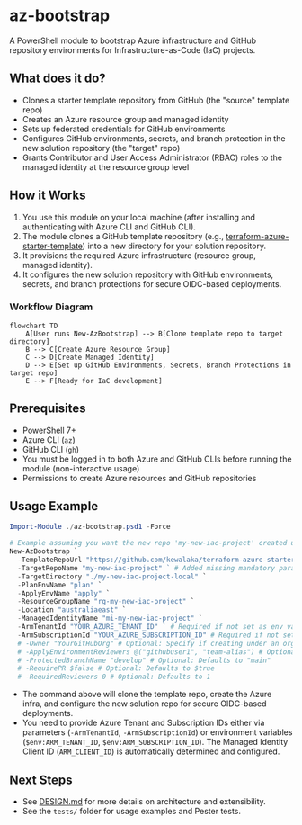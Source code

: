 # az-bootstrap

A PowerShell module to bootstrap Azure infrastructure and GitHub repository environments for Infrastructure-as-Code (IaC) projects.

## What does it do?

- Clones a starter template repository from GitHub (the "source" template repo)
- Creates an Azure resource group and managed identity
- Sets up federated credentials for GitHub environments
- Configures GitHub environments, secrets, and branch protection in the new solution repository (the "target" repo)
- Grants Contributor and User Access Administrator (RBAC) roles to the managed identity at the resource group level

## How it Works

1. You use this module on your local machine (after installing and authenticating with Azure CLI and GitHub CLI).
2. The module clones a GitHub template repository (e.g., [terraform-azure-starter-template](https://github.com/kewalaka/terraform-azure-starter-template)) into a new directory for your solution repository.
3. It provisions the required Azure infrastructure (resource group, managed identity).
4. It configures the new solution repository with GitHub environments, secrets, and branch protections for secure OIDC-based deployments.

### Workflow Diagram

```mermaid
flowchart TD
    A[User runs New-AzBootstrap] --> B[Clone template repo to target directory]
    B --> C[Create Azure Resource Group]
    C --> D[Create Managed Identity]
    D --> E[Set up GitHub Environments, Secrets, Branch Protections in target repo]
    E --> F[Ready for IaC development]
```

## Prerequisites

- PowerShell 7+
- Azure CLI (`az`)
- GitHub CLI (`gh`)
- You must be logged in to both Azure and GitHub CLIs before running the module (non-interactive usage)
- Permissions to create Azure resources and GitHub repositories

## Usage Example

```powershell
Import-Module ./az-bootstrap.psd1 -Force

# Example assuming you want the new repo 'my-new-iac-project' created under your user account
New-AzBootstrap `
  -TemplateRepoUrl "https://github.com/kewalaka/terraform-azure-starter-template" `
  -TargetRepoName "my-new-iac-project" ` # Added missing mandatory parameter
  -TargetDirectory "./my-new-iac-project-local" `
  -PlanEnvName "plan" `
  -ApplyEnvName "apply" `
  -ResourceGroupName "rg-my-new-iac-project" `
  -Location "australiaeast" `
  -ManagedIdentityName "mi-my-new-iac-project" `
  -ArmTenantId "YOUR_AZURE_TENANT_ID" ` # Required if not set as env var $env:ARM_TENANT_ID
  -ArmSubscriptionId "YOUR_AZURE_SUBSCRIPTION_ID" # Required if not set as env var $env:ARM_SUBSCRIPTION_ID
  # -Owner "YourGitHubOrg" # Optional: Specify if creating under an organization
  # -ApplyEnvironmentReviewers @("githubuser1", "team-alias") # Optional: Defaults to no reviewers
  # -ProtectedBranchName "develop" # Optional: Defaults to "main"
  # -RequirePR $false # Optional: Defaults to $true
  # -RequiredReviewers 0 # Optional: Defaults to 1
```

- The command above will clone the template repo, create the Azure infra, and configure the new solution repo for secure OIDC-based deployments.
- You need to provide Azure Tenant and Subscription IDs either via parameters (`-ArmTenantId`, `-ArmSubscriptionId`) or environment variables (`$env:ARM_TENANT_ID`, `$env:ARM_SUBSCRIPTION_ID`). The Managed Identity Client ID (`ARM_CLIENT_ID`) is automatically determined and configured.

## Next Steps

- See [DESIGN.md](./DESIGN.md) for more details on architecture and extensibility.
- See the `tests/` folder for usage examples and Pester tests.

